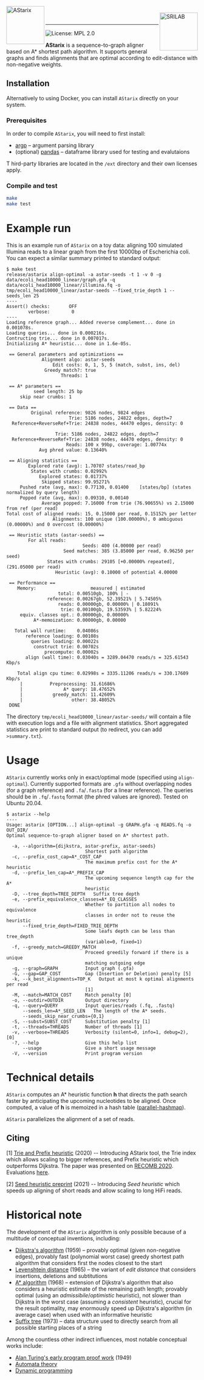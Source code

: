 <img width="100" alt="AStarix" align="left" src="https://www.sri.inf.ethz.ch/assets/systems/astarix.png"><br/>
<a href="https://www.sri.inf.ethz.ch/"><img width="100" alt="SRILAB" align="right" src="http://safeai.ethz.ch/img/sri-logo.svg"></a><br/>

---

![License: MPL 2.0](https://img.shields.io/badge/License-MPL%202.0-brightgreen.svg)

**AStarix** is a sequence-to-graph aligner based on A* shortest path algorithm.
It supports general graphs and finds alignments that are optimal according to edit-distance with non-negative weights.

## Installation

Alternatively to using Docker, you can install `AStarix` directly on your system.

### Prerequisites

In order to compile `AStarix`, you will need to first install:

* [argp](https://www.gnu.org/software/libc/manual/html_node/Argp.html) &ndash;
  argument parsing library
* (optional) [pandas](https://pandas.pydata.org/) &ndash; dataframe library used for testing and evalutaions

T hird-party libraries are located in the `/ext` directory and their own licenses apply.

### Compile and test

```bash
make
make test
```

# Example run

This is an example run of `AStarix` on a toy data: aligning 100 simulated Illumina reads to a linear graph from the first 10000bp of Escherichia coli. You can expect a similar summary printed to standard output:

```
$ make test
release/astarix align-optimal -a astar-seeds -t 1 -v 0 -g data/ecoli_head10000_linear/graph.gfa -q data/ecoli_head10000_linear/illumina.fq -o tmp/ecoli_head10000_linear/astar-seeds --fixed_trie_depth 1 --seeds_len 25
----
Assert() checks:       OFF
        verbose:        0
----
Loading reference graph... Added reverse complement... done in 0.001078s.
Loading queries... done in 0.000216s.
Contructing trie... done in 0.007017s.
Initializing A* heuristic... done in 1.6e-05s.

 == General parameters and optimizations ==
             Alignment algo: astar-seeds
                 Edit costs: 0, 1, 5, 5 (match, subst, ins, del)
              Greedy match?: true
                    Threads: 1

 == A* parameters ==
          seed length: 25 bp
     skip near crumbs: 1

 == Data ==
         Original reference: 9826 nodes, 9824 edges
                       Trie: 5186 nodes, 24822 edges, depth=7
  Reference+ReverseRef+Trie: 24838 nodes, 44470 edges, density: 0

                  Trie: 5186 nodes, 24822 edges, depth=7
  Reference+ReverseRef+Trie: 24838 nodes, 44470 edges, density: 0
                      Reads: 100 x 99bp, coverage: 1.00774x
            Avg phred value: 0.13640%

 == Aligning statistics ==
        Explored rate (avg): 1.70707 states/read_bp
         States with crumbs: 0.02992%
            Explored states: 0.01737%
             Skipped states: 99.95271%
     Pushed rate (avg, max): 0.77130, 0.01400    [states/bp] (states normalized by query length)
     Popped rate (avg, max): 0.09310, 0.00140
             Average popped: 7.16000 from trie (76.90655%) vs 2.15000 from ref (per read)
Total cost of aligned reads: 15, 0.15000 per read, 0.15152% per letter
                 Alignments: 100 unique (100.00000%), 0 ambiguous (0.00000%) and 0 overcost (0.00000%)

 == Heuristic stats (astar-seeds) ==
        For all reads:
                            Seeds: 400 (4.00000 per read)
                     Seed matches: 385 (3.85000 per read, 0.96250 per seed)
               States with crumbs: 29105 [+0.00000% repeated], (291.05000 per read)
                  Heuristic (avg): 0.10000 of potential 4.00000

 == Performance ==
    Memory:                    measured | estimated
                   total: 0.00510gb, 100% | -
               reference: 0.00267gb, 52.39521% | 5.74505%
                   reads: 0.00000gb, 0.00000% | 0.18091%
                    trie: 0.00100gb, 19.53593% | 5.82224%
     equiv. classes opt.: 0.00000gb, 0.00000%
          A*-memoization: 0.00000gb, 0.00000

   Total wall runtime:    0.04086s
       reference loading: 0.00108s
         queries loading: 0.00022s
          construct trie: 0.00702s
              precompute: 0.00002s
       align (wall time): 0.03040s = 3289.04470 reads/s = 325.61543 Kbp/s

    Total align cpu time: 0.02998s = 3335.11206 reads/s = 330.17609 Kbp/s
     |          Preprocessing: 31.61686%
     |               A* query: 18.47652%
     |           greedy_match: 11.42609%
     |                  other: 38.48052%
 DONE
```

The directory `tmp/ecoli_head10000_linear/astar-seeds/` will contain a file with execution logs and a file with alignment statistics.
Short aggregated statistics are print to standard output (to redirect, you can add `>summary.txt`).


# Usage

`AStarix` currently works only in exact/optimal mode (specified using `align-optimal`). Currently supported formats are `.gfa` without overlapping nodes (for a graph reference) and `.fa`/`.fasta` (for a linear reference). The queries should be in `.fq`/`.fastq` format (the phred values are ignored).
Tested on Ubuntu 20.04.

```
$ astarix --help
----  
Usage: astarix [OPTION...] align-optimal -g GRAPH.gfa -q READS.fq -o OUT_DIR/
Optimal sequence-to-graph aligner based on A* shortest path.

  -a, --algorithm={dijkstra, astar-prefix, astar-seeds}
                             Shortest path algorithm
  -c, --prefix_cost_cap=A*_COST_CAP
                             The maximum prefix cost for the A* heuristic
  -d, --prefix_len_cap=A*_PREFIX_CAP
                             The upcoming sequence length cap for the A*
                             heuristic
  -D, --tree_depth=TREE_DEPTH   Suffix tree depth
  -e, --prefix_equivalence_classes=A*_EQ_CLASSES
                             Whether to partition all nodes to equivalence
                             classes in order not to reuse the heuristic
      --fixed_trie_depth=FIXED_TRIE_DEPTH
                             Some leafs depth can be less than tree_depth
                             (variable=0, fixed=1)
  -f, --greedy_match=GREEDY_MATCH
                             Proceed greedily forward if there is a unique
                             matching outgoing edge
  -g, --graph=GRAPH          Input graph (.gfa)
  -G, --gap=GAP_COST         Gap (Insertion or Deletion) penalty [5]
  -k, --k_best_alignments=TOP_K   Output at most k optimal alignments per read
                             [1]
  -M, --match=MATCH_COST     Match penalty [0]
  -o, --outdir=OUTDIR        Output directory
  -q, --query=QUERY          Input queries/reads (.fq, .fastq)
      --seeds_len=A*_SEED_LEN   The length of the A* seeds.
      --seeds_skip_near_crumbs={0,1}
  -S, --subst=SUBST_COST     Substitution penalty [1]
  -t, --threads=THREADS      Number of threads [1]
  -v, --verbose=THREADS      Verbosity (silent=0, info=1, debug=2), [0]
  -?, --help                 Give this help list
      --usage                Give a short usage message
  -V, --version              Print program version
```

# Technical details

`AStarix` computes an A* heuristic function __h__ that directs the path search faster by anticipating the upcoming nucleotides to be aligned.
Once computed, a value of __h__ is memoized in a hash table ([parallel-hashmap](https://github.com/greg7mdp/parallel-hashmap)).

`AStarix` parallelizes the alignment of a set of reads.

## Citing

[1] [Trie and Prefix heuristic](https://www.biorxiv.org/content/10.1101/2020.01.22.915496v1) (2020) -- Introducing AStarix tool, the Trie index which allows scaling to bigger references, and Prefix heuristic which outperforms Dijkstra. The paper was presented on [RECOMB 2020](https://www.recomb2020.org/). Evaluations [here](https://github.com/eth-sri/astarix/tree/RECOMB2020_experiments/evals).

[2] [Seed heuristic preprint](https://www.biorxiv.org/content/10.1101/2021.11.05.467453v1) (2021) -- Introducing _Seed heuristic_ which speeds up aligning of short reads and allow scaling to long HiFi reads.

# Historical note
The development of the `AStarix` algorithm is only possible because of a
multitude of conceptual inventions, including:

* [Dijkstra's
  algorithm](https://en.wikipedia.org/wiki/Dijkstra%27s_algorithm) (1959) &ndash;
  provably optimal (given non-negative edges), provably fast (polynomial worst
  case) greedy shortest path algorithm that considers first the nodes closest to
  the start
* [Levenshtein distance](https://en.wikipedia.org/wiki/Levenshtein_distance)
  (1965) &ndash; the variant of _edit distance_ that considers insertions, deletions
  and subtitutions
* [A* algorithm](https://en.wikipedia.org/wiki/A*_search_algorithm) (1968) &ndash; extension of Dijkstra's algorithm that also considers a heuristic
  estimate of the remaining path length; provably optimal (using an
  _admissibile_/_optimistic_ heuristic), not slower than Dijkstra in the worst
  case (assuming a _consistent_ heuristic), crucial for the result optimality,
  may enormously speed up Dijkstra's algorithm (in average case) when used with
  an informative heuristic
* [Suffix tree](https://en.wikipedia.org/wiki/Suffix_tree) (1973) &ndash; data
  structure used to directly search from all possible starting places of a string

Among the countless other indirect influences, most notable conceptual works include:
* [Alan Turing's early program proof
  work](https://fi.ort.edu.uy/innovaportal/file/20124/1/09-turing_checking_a_large_routine_earlyproof.pdf)
  (1949) 
* [Automata theory](https://en.wikipedia.org/wiki/Automata_theory)
* [Dynamic programming](https://en.wikipedia.org/wiki/Dynamic_programming)